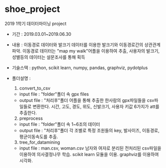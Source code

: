 # shoe_project

2019 1학기 데이터마이닝 project

- 기간 : 2019.03.01~2019.06.30
- 내용 : 이동경로 데이터와 발크기 데이터를 이용한 발크기와 이동경로간의 상관관계 파악.
        이동경로 데이터는 "map my walk"어플을 이용하여 추출, 사용자의 발크기, 성별등의 데이터는 설문조사를 통해 획득
- 기술스택 : python, scikit learn, numpy, pandas, graphviz, pydotplus

- 폴더설명 :
  1. convert_to_csv
    - input file  : "folder"폴더 속 gpx files
    - output file : "처리후"폴더
    어플을 통해 추출한 한사람의 gpx파일들을 csv파일들로 변환한다. 시간, 고도, 경도, 위도, 신발크기, 사용자 키값 6가지가 att를 추출한다.
  2. preprocess
    - input file  : "folder"폴더 속 1~6조의 데이터
    - output file : "처리후"폴더
    각 조별로 특정 조원들의 key, 발사이즈, 이동경로, 평균이동속도를 추출.
  3. tree_for_datamining
    - input file  : man.csv, woman.csv
    남자와 여자로 분리된 전처리된 csv파일을 이용하여 의사결정나무 학습. scikit learn 모듈을 이용. graphviz를 이용하여 시각화.
   
   
   
